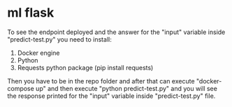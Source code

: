 # ml flask

To see the endpoint deployed and the answer for the "input" variable inside "predict-test.py" you need to install:
 
1. Docker engine
2. Python
3. Requests python package (pip install requests) 

Then you have to be in the repo folder and after that can execute "docker-compose up" and then execute "python predict-test.py" and you will see the response printed for the "input" variable inside  "predict-test.py" file.
